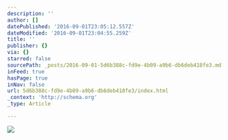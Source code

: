 ```yaml
---
description: ''
author: []
datePublished: '2016-09-01T23:05:12.557Z'
dateModified: '2016-09-01T23:04:55.259Z'
title: ''
publisher: {}
via: {}
starred: false
sourcePath: _posts/2016-09-01-5d6b388c-fd9e-4b09-a9b6-db6deb418fe3.md
inFeed: true
hasPage: true
inNav: false
url: 5d6b388c-fd9e-4b09-a9b6-db6deb418fe3/index.html
_context: 'http://schema.org'
_type: Article

---
```

![](https://the-grid-user-content.s3-us-west-2.amazonaws.com/1165f997-7256-4c58-b578-d89c489dfa36.jpg)